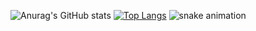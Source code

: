 ![Anurag's GitHub stats](https://github-readme-stats.vercel.app/api?username=Vinicius-fa&show_icons=true&theme=radical)
[![Top Langs](https://github-readme-stats.vercel.app/api/top-langs/?username=Vinicius-fa&layout=compact)](https://github.com/Vinicius-fa/github-readme-stats)
![snake animation](https://github.com/<Vinicius-fa>/<Vinicius-fa>/blob/output/github-contribution-grid-snake2.svg)
